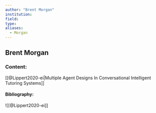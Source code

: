 ```yaml
---
author: "Brent Morgan"
institution:
field:
type:
aliases:
  - Morgan
---
```


## Brent Morgan

### Content:
[[@Lippert2020-ei|Multiple Agent Designs In Conversational Intelligent Tutoring Systems]]

#### Bibliography:

![[@Lippert2020-ei]]